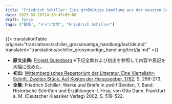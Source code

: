 ```yaml
---
title: "Friedrich Schiller: Eine großmütige Handlung aus der neusten Geschichte (1782)"
date: 2023-03-28T14:33:45+09:00
draft: false
tags: ["翻訳", "ドイツ文学", "Friedrich Schiller"]
---
```


{{< translationTable original="translations/schiller_grossmuetige_handlung/text/de.md" translated="translations/schiller_grossmuetige_handlung/text/ja.md" >}}

- **原文出典:** [Projekt Gutenberg](https://www.projekt-gutenberg.org/schiller/grossmut/grossmut.html) ※下記全集および初出を参照して内容や表記を大幅に改めた。  
- **初出:** [Wittembergisches Repertorium der Litteratur. Eine Vierteljahr-Schrift. Zweites Stück. Auf Kosten der Herausgeber, 1782](https://opacplus.bsb-muenchen.de/title/7398960), S. 268-273.  
- **全集:** Friedrich Schiller: Werke und Briefe in zwölf Bänden, 7. Band: Historische Schriften und Erzählungen II. Hrsg. von Otto Dann. Frankfurt a. M. (Deutscher Klassiker Verlag) 2002, S. 519-522.